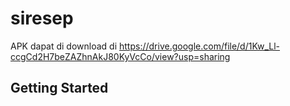 # siresep

APK dapat di download di https://drive.google.com/file/d/1Kw_Ll-ccgCd2H7beZAZhnAkJ80KyVcCo/view?usp=sharing

## Getting Started

